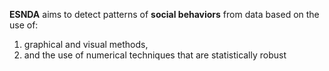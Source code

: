 **ESNDA** aims to detect patterns of **social behaviors** from data based on the use of:
  1. graphical and visual methods,
  1. and the use of numerical techniques that are statistically robust